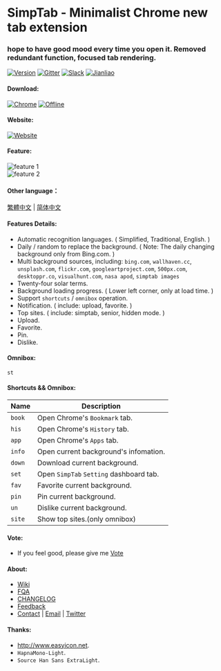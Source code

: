 SimpTab - Minimalist Chrome new tab extension
=======
### hope to have good mood every time you open it. Removed redundant function, focused tab rendering.
[![Version][version-badge]][version-link]
[![Gitter][gitter-badge]][gitter-link]
[![Slack][slack-badge]][slack-link]
[![Jianliao][jianliao-badge]][jianliao-link]

#### Download:
[![Chrome][chrome-badge]][chrome-link]
[![Offline][offline-badge]][offline-link]

#### Website:
[![Website][www-badge]][www-link]

#### Feature:
![feature 1](http://i.imgur.com/BZGMo4p.jpg)  
![feature 2](http://i.imgur.com/auWFlc9.jpg)

#### Other language：
[繁體中文](https://github.com/kenshin/simptab/blob/master/README.tw.md) | [简体中文](https://github.com/kenshin/simptab/blob/master/README.md)

#### Features Details:
- Automatic recognition languages. ( Simplified, Traditional, English. )  
- Daily / random to replace the background. ( Note: The daily changing background only from Bing.com. )  
- Multi background sources, including: `bing.com`, `wallhaven.cc`, `unsplash.com`, `flickr.com`, `googleartproject.com`, `500px.com`, `desktoppr.co`, `visualhunt.com`, `nasa apod`, `simptab images`  
- Twenty-four solar terms.  
- Background loading progress. ( Lower left corner, only at load time. )  
- Support `shortcuts` / `omnibox` operation.  
- Notification. ( include: upload, favorite. )  
- Top sites. ( include: simptab, senior, hidden mode. )  
- Upload.  
- Favorite.  
- Pin.  
- Dislike.  

#### Omnibox:
`st`

#### Shortcuts && Omnibox:
Name | Description
------ | ------
`book` | Open Chrome's `Bookmark` tab.
`his ` | Open Chrome's `History` tab.
`app ` | Open Chrome's `Apps` tab.
`info` | Open current background's infomation.
`down` | Download current background.
`set ` | Open `SimpTab` `Setting` dashboard tab.
`fav`  | Favorite current background.
`pin`  | Pin current background.
`un`   | Dislike current background.
`site` | Show top sites.(only omnibox)

#### Vote:
* If you feel good, please give me [Vote](https://chrome.google.com/webstore/detail/simptab-new-tab/kbgmbmkhepchmmcnbdbclpkpegbgikjc/reviews?hl=zh-CN)

#### About:
* [Wiki](https://github.com/kenshin/simptab/wiki)
* [FQA](https://github.com/Kenshin/simptab/wiki/常见问题)
* [CHANGELOG](https://github.com/kenshin/simptab/blob/master/CHANGELOG.md)
* [Feedback](https://github.com/kenshin/simptab/issues)
* [Contact](http://kenshin.wang) | [Email](kenshin@ksria.com) | [Twitter](https://twitter.com/wanglei001)

#### Thanks:
- <http://www.easyicon.net>.
- `HapnaMono-Light`.
- `Source Han Sans ExtraLight`.

<!-- Link -->
[www-badge]:        https://img.shields.io/badge/website-_simptab.ksria.com-1DBA90.svg
[www-link]:         http://ksria.com/simptab
[version-badge]:    https://img.shields.io/badge/lastest_version-1.5.0-blue.svg
[version-link]:     https://github.com/kenshin/simptab/releases
[chrome-badge]:     https://img.shields.io/badge/download-_chrome_webstore-brightgreen.svg
[chrome-link]:      https://chrome.google.com/webstore/detail/simptab-new-tab/kbgmbmkhepchmmcnbdbclpkpegbgikjc
[offline-badge]:    https://img.shields.io/badge/download-_crx-brightgreen.svg
[offline-link]:     http://ksria.com/simptab/crx/1.5.0/simptab.crx
[gitter-badge]:     https://badges.gitter.im/kenshin/simptab.svg
[gitter-link]:      https://gitter.im/kenshin/simptab?utm_source=badge&utm_medium=badge&utm_campaign=pr-badge
[slack-badge]:      https://img.shields.io/badge/chat-slack-orange.svg
[slack-link]:       https://simptab-crx.slack.com/
[jianliao-badge]:   https://img.shields.io/badge/chat-jianliao-yellowgreen.svg
[jianliao-link]:    https://guest.jianliao.com/rooms/76dce8b01v
